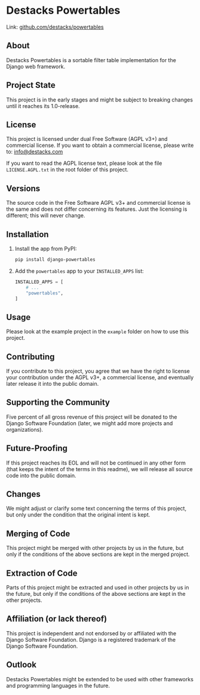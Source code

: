 # Destacks Powertables

Link: [github.com/destacks/powertables](https://github.com/destacks/powertables)

## About

Destacks Powertables is a sortable filter table implementation for the Django web
framework.

## Project State

This project is in the early stages and might be subject to breaking changes until it
reaches its 1.0-release.

## License

This project is licensed under dual Free Software (AGPL v3+) and commercial license. If
you want to obtain a commercial license, please write to: info@destacks.com

If you want to read the AGPL license text, please look at the file `LICENSE.AGPL.txt` in
the root folder of this project.

## Versions

The source code in the Free Software AGPL v3+ and commercial license is the same and
does not differ concerning its features. Just the licensing is different; this will
never change.

## Installation

1. Install the app from PyPI:

   ```bash
   pip install django-powertables
   ```

2. Add the `powertables` app to your `INSTALLED_APPS` list:

   ```python
   INSTALLED_APPS = [
       # ...
       "powertables",
   ]
   ```

## Usage

Please look at the example project in the `example` folder on how to use this project.

## Contributing

If you contribute to this project, you agree that we have the right to license your
contribution under the AGPL v3+, a commercial license, and eventually later release it
into the public domain.

## Supporting the Community

Five percent of all gross revenue of this project will be donated to the Django Software
Foundation (later, we might add more projects and organizations).

## Future-Proofing

If this project reaches its EOL and will not be continued in any other form (that keeps
the intent of the terms in this readme), we will release all source code into the public
domain.

## Changes

We might adjust or clarify some text concerning the terms of this project, but only
under the condition that the original intent is kept.

## Merging of Code

This project might be merged with other projects by us in the future, but only if the
conditions of the above sections are kept in the merged project.

## Extraction of Code

Parts of this project might be extracted and used in other projects by us in the future,
but only if the conditions of the above sections are kept in the other projects.

## Affiliation (or lack thereof)

This project is independent and not endorsed by or affiliated with the Django Software
Foundation. Django is a registered trademark of the Django Software Foundation.

## Outlook

Destacks Powertables might be extended to be used with other frameworks and programming
languages in the future.
